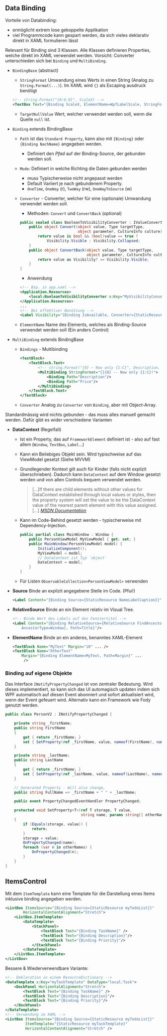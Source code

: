## Data Binding

Vorteile von Databinding:

* ermöglicht extrem lose gekoppelte Applikation
* viel Programmcode kann gespart werden, da sich vieles deklarativ direkt in XAML formulieren lässt

Relevant für Binding sind 3 Klassen. Alle Klassen definieren Properties, welche direkt im XAML verwendet werden. Vorsicht: Converter unterschieden sich bei `Binding` und `MultiBinding`.

* `BindingBase` (abstract)
    * `StringFormat` Umwandung eines Werts in einen String (Analog zu `String.Format(...)`). Im XAML wird `{}` als Escaping ausdruck benötigt

    ```xml
    <!-- string.Format("{0:0.0}", ScaleX) -->
    <TextBox Text="{Binding ScaleX, ElementName=WpfLabelScale, StringFormat={}{0:0.0}}" />
    ```

    * `TargetNullValue` Wert, welcher verwendet werden soll, wenn die Quelle `null` ist.

* `Binding` extends BindingBase
    * `Path` ist das `Standard Property`, kann also mit `{Binding}` oder `{Binding NachName}` angegeben werden.
        * Definiert den _Pfad_ auf der Binding-Source, der gebunden werden soll.
    * `Mode`: Definiert in welche Richting die Daten gebunden werden
        * muss Typischerweise nicht angepasst werden
        * Default Variiert je nach gebundenem Property.
        * `OneTime`, `OneWay` (r), `TwoWay` (rw), `OneWayToSource` (w)
    * `Converter` - Converter, welcher für eine (optionale) Umwandung verwendet werden soll.
        * Methoden: `Convert` und `ConvertBack` (optional)

        ```csharp
        public sealed class BooleanToVisibilityConverter : IValueConverter {
            public object Convert(object value, Type targetType,
                                  object parameter, CultureInfo culture) {
                return value is bool && (bool)value == true ?
                    Visibility.Visible : Visibility.Collapsed;
            }
            public object ConvertBack(object value, Type targetType,
                                      object parameter, CultureInfo culture) {
                return value as Visibility? == Visibility.Visible;
            }
        }
        ```

        * Anwendung

        ```xml
        <!-- Bsp. in app.xaml -->
        <Application.Resources>
            <local:BooleanToVisibilityConverter x:Key="MyVisibilityConverter" />
        </Application.Resources>
        ...
        <!-- Bei effektiver Benützung -->
        <Label Visibility="{Binding IsAvailable, Converter={StaticResource MyVisibilityConverter}}" />
        ```

    * `ElementName` Name des Elements, welches als Binding-Source verwendet werden soll (Ein anders Control)

* `MultiBinding` extends BindingBase
    * `Bindings` - Multibinding

        ```xml
        <TextBlock>
            <TextBlock.Text>
                <!-- string.Format("{0} – Now only {1:C}", Description, Price) -->
                <MultiBinding StringFormat="{}{0} -- Now only {1:C}!">
                    <Binding Path="Description"/>
                    <Binding Path="Price"/>
                </MultiBinding>
            </TextBlock.Text>
        </TextBlock>
        ```

    * `Converter` Analog zu `Converter` von `Binding`, aber mit Object-Array.

Standardmässig wird nichts gebunden - das muss alles manuell gemacht werden. Dafür gibt es wider verschiedene Varianten

* **DataContext** (Regelfall)
    * Ist ein Property, das auf `FrameworkElement` definiert ist - also auf fast allem (`Window`, `TextBox`, `Label`...)
    * Kann ein Beliebiges Objekt sein. Wird typischweise auf das ViewModel gesetzt (Siehe MVVM)
    * Grundlegender Kontext gilt auch für Kinder (falls nicht explizit überschrieben). Dadurch kann `DataContext` auf dem Window gesetzt werden und von allen Controls bequem verwendet werden.

        > [...]If there are child elements without other values for DataContext established through local values or styles, then the property system will set the value to be the DataContext value of the nearest parent element with this value assigned.[...] <cite><a href="https://msdn.microsoft.com/en-us/library/system.windows.frameworkelement.datacontext%28v=vs.110%29.aspx">MSDN Documentation</a></cite>

    * Kann im Code-Behind gesetzt werden - typischerweise mit Dependency-Injection.

        ```csharp
        public partial class MainWindow : Window {
            public PersonViewModel MyViewModel { get; set; }
            public MainWindow(PersonViewModel model) {
                InitializeComponent();
                MyViewModel = model;
                // DataContext ist Typ `object`
                DataContext = model;
            }
        }
        ```

    * Für Listen `ObservableCollection<PersonViewModel>` verwenden

* **Source** Binde an explizit angegebene Stelle im Code. (Pfui!)

    ```xml
    <Label Content="{Binding Source={StaticResource NameLabelCaption}}" />
    ```

* **RelativeSource** Binde an ein Element relativ im Visual Tree.

    ```xml
    <!-- Binde Wert des Labels auf den Fenstertitel -->
    <Label Content="{Binding RelativeSource={RelativeSource FindAncestor,
        AncestorType=Window}, Path=Title}"/>
    ```

* **ElementName** Binde an ein anderes, benanntes XAML-Element

    ```xml
    <TextBlock Name="MyText" Margin="10" ... />
    <TextBlock Name="OtherText"
        Margin="{Binding ElementName=MyText, Path=Margin}" ...
         />
    ```

### Binding auf eigene Objekte

Das Interface `INotifyPropertyChanged` ist von zentraler Bedeutung. Wird dieses implementiert, so kann sich das UI automagisch updaten indem sich WPF automatisch auf diesen Event abonniert und sofort aktualisiert wird, wenn der Event gefeuert wird. Alternativ kann ein Framework wie Fody genutzt werden.

```csharp
public class PersonV2 : INotifyPropertyChanged {

    private string _firstName;
    public string FirstName
    {
        get { return _firstName; }
        set { SetProperty(ref _firstName, value, nameof(FirstName), nameof(FullName));}
    }

    private string _lastName;
    public string LastName
    {
        get { return _firstName; }
        set { SetProperty(ref _lastName, value, nameof(LastName), nameof(FullName)); }
    }

    // Generated Property - Will also change,
    public string FullName => _firstName + " " + _lastName;

    public event PropertyChangedEventHandler PropertyChanged;

    protected void SetProperty<T>(ref T storage, T value,
                                  string name, params string[] otherNames)
    {
        if (Equals(storage, value)) {
            return;
        }
        storage = value;
        OnPropertyChanged(name);
        foreach (var n in otherNames) {
            OnPropertyChanged(n);
        }
    }
}
```

## ItemsControl

Mit dem `ItemTemplate` kann eine Template für die Darstellung eines Items inklusive binding angegeben werden.

```xml
<ListBox ItemsSource="{Binding Source={StaticResource myTodoList}}"
        HorizontalContentAlignment="Stretch">
    <ListBox.ItemTemplate>
        <DataTemplate>
            <StackPanel>
                <TextBlock Text="{Binding TaskName}" />
                <TextBlock Text="{Binding Description}"/>
                <TextBlock Text="{Binding Priority}"/>
            </StackPanel>
        </DataTemplate>
    </ListBox.ItemTemplate>
</ListBox>
```

Bessere & Wiederverwendbare Variante:
```xml
<!-- Deklaration in einem ResourceDictionary -->
<DataTemplate x:Key="myTaskTemplate" DataType="local:Task">
    <DockPanel HorizontalAlignment="Stretch">
        <TextBlock Text="{Binding TaskName}" />
        <TextBlock Text="{Binding Description}"/>
        <TextBlock Text="{Binding Priority}"/>
    </DockPanel>
</DataTemplate>
<!-- Verwendung im XAML -->
<ListBox ItemsSource="{Binding Source={StaticResource myTodoList}}"
         ItemTemplate="{StaticResource myTaskTemplate}"
         HorizontalContentAlignment="Stretch" />
```
